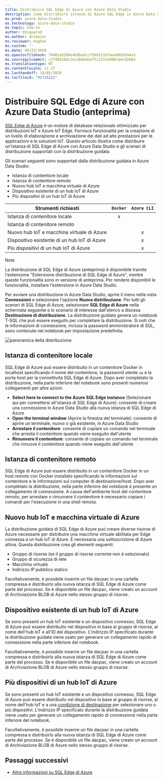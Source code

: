 ```yaml
---
title: Distribuire SQL Edge di Azure con Azure Data Studio
description: Come distribuire istanze di Azure SQL Edge in Azure Data Studio
ms.prod: azure-data-studio
ms.technology: azure-data-studio
ms.topic: how-to
author: dzsquared
ms.author: drskwier
ms.reviewer: maghan
ms.custom: ''
ms.date: 09/22/2020
ms.openlocfilehash: 74901a5360e4b9badcc7569211bfaea90d2b94a3
ms.sourcegitcommit: c7f40918dc3ecdb0ed2ef5c237a3996cb4cd268d
ms.translationtype: HT
ms.contentlocale: it-IT
ms.lasthandoff: 10/05/2020
ms.locfileid: "91725222"
---
```

# <a name="deploy-azure-sql-edge-with-azure-data-studio-preview"></a>Distribuire SQL Edge di Azure con Azure Data Studio (anteprima)

[SQL Edge di Azure](/azure/azure-sql-edge/overview) è un motore di database relazionale ottimizzato per distribuzioni IoT e Azure IoT Edge. Fornisce funzionalità per la creazione di un livello di elaborazione e archiviazione dei dati ad alte prestazioni per le applicazioni e le soluzioni IoT. Questo articolo illustra come distribuire un'istanza di SQL Edge di Azure con Azure Data Studio e gli scenari di distribuzione supportati con la distribuzione guidata.  

Gli scenari seguenti sono supportati dalla distribuzione guidata in Azure Data Studio:

- Istanza di contenitore locale
- Istanza di contenitore remoto
- Nuovo hub IoT e macchina virtuale di Azure
- Dispositivo esistente di un hub IoT di Azure
- Più dispositivi di un hub IoT di Azure

| Strumenti richiesti | `Docker` | `Azure CLI` |
| ------------- | :---: | :---: |
| Istanza di contenitore locale | x | |
| Istanza di contenitore remoto | | |
| Nuovo hub IoT e macchina virtuale di Azure | | x |
| Dispositivo esistente di un hub IoT di Azure |  | x |
| Più dispositivi di un hub IoT di Azure |   |  x |

> [!NOTE]
> La distribuzione di SQL Edge di Azure (anteprima) è disponibile tramite l'estensione "Estensione distribuzione di SQL Edge di Azure", mentre queste funzionalità sono in versione di anteprima. Per rendere disponibili le funzionalità, installare l'estensione in Azure Data Studio.

Per avviare una distribuzione in Azure Data Studio, aprire il menu nella vista **Connessioni** e selezionare l'opzione **Nuova distribuzione**.  Per tutti gli scenari di SQL Edge di Azure, selezionare **SQL Edge di Azure** nella schermata seguente e lo scenario di interesse dall'elenco a discesa **Destinazione di distribuzione**. La distribuzione guidata genera un notebook T-SQL che può essere eseguito per completare la distribuzione. Si noti che le informazioni di connessione, inclusa la password amministratore di SQL, sono contenute nel notebook per impostazione predefinita.

![panoramica della distribuzione](media/deploy-azure-sql-edge/deploy-overview.png)

## <a name="local-container-instance"></a>Istanza di contenitore locale

SQL Edge di Azure può essere distribuito in un contenitore Docker in localhost specificando il nome del contenitore, la password utente `sa` e la porta host per la connettività SQL Edge di Azure.  Dopo aver completato la distribuzione, nella parte inferiore del notebook sono presenti numerosi collegamenti per altre azioni:

- **Select here to connect to the Azure SQL Edge instance** (Selezionare qui per connettersi all'istanza di SQL Edge di Azure): consente di creare una connessione in Azure Data Studio alla nuova istanza di SQL Edge di Azure
- **Open the terminal window** (Aprire la finestra del terminale): consente di aprire un terminale, nuovo o già esistente, in Azure Data Studio
- **Arrestare il contenitore**: consente di copiare un comando nel terminale che arresta il contenitore quando viene eseguito dall'utente
- **Rimuovere il contenitore**: consente di copiare un comando nel terminale che rimuove il contenitore quando viene eseguito dall'utente

## <a name="remote-container-instance"></a>Istanza di contenitore remoto

SQL Edge di Azure può essere distribuito in un contenitore Docker in un host remoto con Docker installato specificando le informazioni sul contenitore e le informazioni sul computer di destinazione/host.  Dopo aver completato la distribuzione, nella parte inferiore del notebook è presente un collegamento di connessione.  A causa dell'ambiente host del contenitore remoto, per arrestare o rimuovere il contenitore è necessario copiare i comandi per l'esecuzione in una shell remota.

## <a name="new-azure-iot-hub-and-vm"></a>Nuovo hub IoT e macchina virtuale di Azure

La distribuzione guidata di SQL Edge di Azure può creare diverse risorse di Azure necessarie per distribuire una macchina virtuale abilitata per Edge connessa a un hub IoT di Azure. È necessaria una sottoscrizione di Azure attiva. Questa distribuzione crea gli elementi seguenti:

- Gruppo di risorse (se il gruppo di risorse corrente non è selezionato)
- Gruppo di sicurezza di rete
- Macchina virtuale
- Indirizzo IP pubblico statico

Facoltativamente, è possibile inserire un file dacpac in una cartella compressa e distribuirlo alla nuova istanza di SQL Edge di Azure come parte del processo.  Se è disponibile un file dacpac, viene creato un account di Archiviazione BLOB di Azure nello stesso gruppo di risorse.

## <a name="existing-device-of-an-azure-iot-hub"></a>Dispositivo esistente di un hub IoT di Azure

Se sono presenti un hub IoT esistente e un dispositivo connesso, SQL Edge di Azure può essere distribuito nel dispositivo in base al gruppo di risorse, al nome dell'hub IoT e all'ID del dispositivo.
L'indirizzo IP specificato durante la distribuzione guidata viene usato per generare un collegamento rapido di connessione nella parte inferiore del notebook.

Facoltativamente, è possibile inserire un file dacpac in una cartella compressa e distribuirlo alla nuova istanza di SQL Edge di Azure come parte del processo.  Se è disponibile un file dacpac, viene creato un account di Archiviazione BLOB di Azure nello stesso gruppo di risorse.

## <a name="multiple-devices-of-an-azure-iot-hub"></a>Più dispositivi di un hub IoT di Azure

Se sono presenti un hub IoT esistente e un dispositivo connesso, SQL Edge di Azure può essere distribuito nel dispositivo in base al gruppo di risorse, al nome dell'hub IoT e a una [condizione di destinazione](/azure/iot-edge/module-deployment-monitoring#target-condition) per selezionare uno o più dispositivi.
L'indirizzo IP specificato durante la distribuzione guidata viene usato per generare un collegamento rapido di connessione nella parte inferiore del notebook.

Facoltativamente, è possibile inserire un file dacpac in una cartella compressa e distribuirlo alla nuova istanza di SQL Edge di Azure come parte del processo.  Se è disponibile un file dacpac, viene creato un account di Archiviazione BLOB di Azure nello stesso gruppo di risorse.

## <a name="next-steps"></a>Passaggi successivi

- [Altre informazioni su SQL Edge di Azure](/azure/azure-sql-edge/)